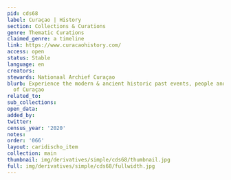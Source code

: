 ```yaml
---
pid: cds68
label: Curaçao | History
section: Collections & Curations
genre: Thematic Curations
claimed_genre: a timeline
link: https://www.curacaohistory.com/
access: open
status: Stable
language: en
creators:
stewards: Nationaal Archief Curaçao
blurb: Experience the modern & ancient historic past events, people and governments
  of Curaçao
related_to:
sub_collections:
open_data:
added_by:
twitter:
census_year: '2020'
notes:
order: '066'
layout: caridischo_item
collection: main
thumbnail: img/derivatives/simple/cds68/thumbnail.jpg
full: img/derivatives/simple/cds68/fullwidth.jpg
---
```

